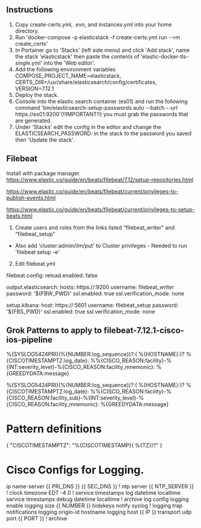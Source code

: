 ## Instructions

1. Copy create-certs.yml, .evn, and instances.yml into your home directory.
2. Run 'docker-compose -p elasticstack -f create-certs.yml run --rm create_certs'
3. In Portainer go to 'Stacks' (left side menu) and click 'Add stack', name the stack 'elasticstack' then paste the contents of 'elastic-docker-tls-single.yml' into the 'Web editor'.
4. Add the following environment variables COMPOSE_PROJECT_NAME=elasticstack, CERTS_DIR=/usr/share/elasticsearch/config/certificates, VERSION=7.12.1
5. Deploy the stack.
6. Console into the elastic search container (es01) and run the following command 'bin/elasticsearch-setup-passwords auto --batch --url https://es01:9200'(!!IMPORTANT!!) you must grab the passwords that are generated.
7.  Under 'Stacks' edit the config in the editor and change the ELASTICSEARCH_PASSWORD: in the stack to the password you saved then 'Update the stack'.




## Filebeat

Install with package manager.
https://www.elastic.co/guide/en/beats/filebeat/7.12/setup-repositories.html


https://www.elastic.co/guide/en/beats/filebeat/current/privileges-to-publish-events.html

https://www.elastic.co/guide/en/beats/filebeat/current/privileges-to-setup-beats.html


1. Create users and roles from the links listed "filebeat_writer" and "filebeat_setup"
  - Also add 'cluster:admin/ilm/put' to Cluster privileges - Needed to run 'filebeat setup -e'
2. Edit filebeat.yml

filebeat.config:
    reload.enabled: false

output.elasticsearch:
    hosts: https://<host>:9200
      username: filebeat_writer
      password: '${FBW_PWD}'
      ssl.enabled: true
      ssl.verification_mode: none

setup.kibana:
  host: https://<host>:5601 
  username: filebeat_setup
  password: '${FBS_PWD}'
  ssl.enabled: true
  ssl.verification_mode: none


##  Grok Patterns to apply to filebeat-7.12.1-cisco-ios-pipeline

%{SYSLOG5424PRI}(%{NUMBER:log_sequence})?:( %{HOSTNAME}:)? %{CISCOTIMESTAMPTZ:log_date}: %%{CISCO_REASON:facility}-%{INT:severity_level}-%{CISCO_REASON:facility_mnemonic}: %{GREEDYDATA:message}

%{SYSLOG5424PRI}(%{NUMBER:log_sequence})?:( %{HOSTNAME}:)? %{CISCOTIMESTAMPTZ:log_date}: %%{CISCO_REASON:facility}-%{CISCO_REASON:facility_sub}-%{INT:severity_level}-%{CISCO_REASON:facility_mnemonic}: %{GREEDYDATA:message}

# Pattern definitions

{
  "CISCOTIMESTAMPTZ": "%{CISCOTIMESTAMP}( %{TZ})?"
}



# Cisco Configs for Logging.

ip name-server {{ PRI_DNS }} {{ SEC_DNS }}
!
ntp server {{ NTP_SERVER }}
!
clock timezone EDT -4 0
!
service timestamps log datetime localtime
service timestamps debug datetime localtime
!
archive
log config
logging enable
logging size {{ NUMBER }}
hidekeys
notify syslog
!
logging trap notifications
logging origin-id hostname
logging host {{ IP }} transport udp port {{ PORT }}
!
archive

